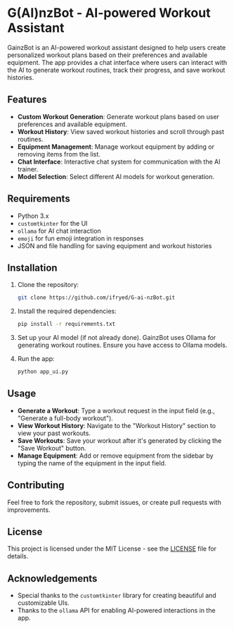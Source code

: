 # G(AI)nzBot - AI-powered Workout Assistant

GainzBot is an AI-powered workout assistant designed to help users create personalized workout plans based on their preferences and available equipment. The app provides a chat interface where users can interact with the AI to generate workout routines, track their progress, and save workout histories.

## Features

- **Custom Workout Generation**: Generate workout plans based on user preferences and available equipment.
- **Workout History**: View saved workout histories and scroll through past routines.
- **Equipment Management**: Manage workout equipment by adding or removing items from the list.
- **Chat Interface**: Interactive chat system for communication with the AI trainer.
- **Model Selection**: Select different AI models for workout generation.

## Requirements

- Python 3.x
- `customtkinter` for the UI
- `ollama` for AI chat interaction
- `emoji` for fun emoji integration in responses
- JSON and file handling for saving equipment and workout histories

## Installation

1. Clone the repository:
    ```bash
    git clone https://github.com/ifryed/G-ai-nzBot.git
    ```

2. Install the required dependencies:
    ```bash
    pip install -r requirements.txt
    ```

3. Set up your AI model (if not already done). GainzBot uses Ollama for generating workout routines. Ensure you have access to Ollama models.

4. Run the app:
    ```bash
    python app_ui.py
    ```

## Usage

- **Generate a Workout**: Type a workout request in the input field (e.g., "Generate a full-body workout").
- **View Workout History**: Navigate to the "Workout History" section to view your past workouts.
- **Save Workouts**: Save your workout after it's generated by clicking the "Save Workout" button.
- **Manage Equipment**: Add or remove equipment from the sidebar by typing the name of the equipment in the input field.


## Contributing

Feel free to fork the repository, submit issues, or create pull requests with improvements.

## License

This project is licensed under the MIT License - see the [LICENSE](LICENSE) file for details.

## Acknowledgements

- Special thanks to the `customtkinter` library for creating beautiful and customizable UIs.
- Thanks to the `ollama` API for enabling AI-powered interactions in the app.